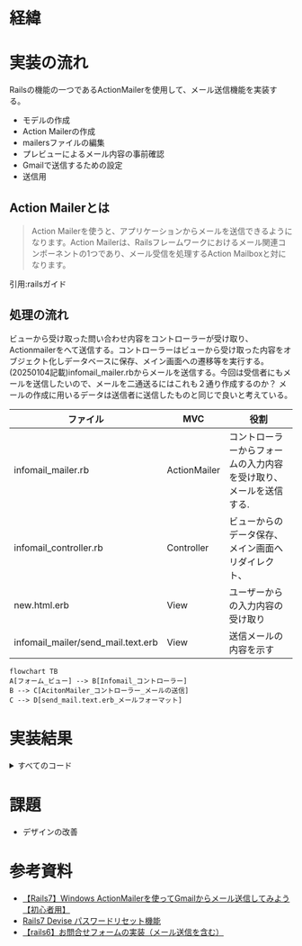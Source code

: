 # 経緯


# 実装の流れ
Railsの機能の一つであるActionMailerを使用して、メール送信機能を実装する。

- モデルの作成
- Action Mailerの作成
- mailersファイルの編集
- プレビューによるメール内容の事前確認
- Gmailで送信するための設定
- 送信用

## Action Mailerとは

>Action Mailerを使うと、アプリケーションからメールを送信できるようになります。Action Mailerは、Railsフレームワークにおけるメール関連コンポーネントの1つであり、メール受信を処理するAction Mailboxと対になります。</br>

引用:railsガイド

## 処理の流れ
ビューから受け取った問い合わせ内容をコントローラーが受け取り、Actionmailerをへて送信する。コントローラーはビューから受け取った内容をオブジェクト化しデータベースに保存、メイン画面への遷移等を実行する。
<br>
(20250104記載)infomail_mailer.rbからメールを送信する。今回は受信者にもメールを送信したいので、メールを二通送るにはこれも２通り作成するのか？
メールの作成に用いるデータは送信者に送信したものと同じで良いと考えている。

| ファイル                           | MVC          | 役割                                                                   |
|------------------------------------|--------------|------------------------------------------------------------------------|
| infomail_mailer.rb                 | ActionMailer | コントローラーからフォームの入力内容を受け取り、</br>メールを送信する. |
| infomail_controller.rb             | Controller   | ビューからのデータ保存、メイン画面へリダイレクト、                     |
| new.html.erb                       | View         | ユーザーからの入力内容の受け取り                                       |
| infomail_mailer/send_mail.text.erb | View         | 送信メールの内容を示す                                                 |

```mermaid
flowchart TB
A[フォーム_ビュー] --> B[Infomail_コントローラー]
B --> C[AcitonMailer_コントローラー_メールの送信]
C --> D[send_mail.text.erb_メールフォーマット]
```

# 実装結果

<details>
<summary>すべてのコード</summary>

> new.html.erb
```
<%= form_with(model: @infomail, local: true) do |f| %>
    <div class='form-wrap'>
      <div class='form-header'>
        <h5 class='form-header-text'>
          お問い合わせフォーム
        </h5>
      </div>
    </div>
    <div class="correct-msg-box">
      <% if @infomail.errors.any? %>
        <div id="error_explanation">
          <ul><% @infomail.errors.full_messages.each do |message| %>
            <li><%= message %></li>
            <% end %>
          </ul>
        </div>
      <% end %>
      <div class="correct-msg-main">
        <div class="infomail-form">
            <div class="correct-text-field">
              <%= f.label "お名前" %>
              <%= f.text_field :name, placeholder: "お名前", class: "input-form" %>
            </div>
            <div class="correct-text-field">
              <%= f.label "お問合せ内容" %>
              <%= f.text_area :content, placeholder: "お問合せ内容を入力してください", class: "input-form" %>
            </div>
            <div class="send-btn-contents">
              <div class="register-btn">
                <%= f.button type: "submit", class:"register-red-btn", style:'border-style: none;' do %> 
                  送信 <i class="fas fa-paper-plane"></i>
                <% end %>
              </div>
              <div class="register-btn">
                <%= link_to "もどる", root_path, class:"register-red-btn", style:"background-color: #aaa" %>
              </div>
            </div>
        </div>
      </div>
  </div>
<% end %>
```

> infomails_controller.rb
```
class InfomailsController < ApplicationController
  def new
    @infomail = Infomail.new
  end

  def create
    @infomail = Infomail.new(infomail_params)
    if @infomail.save
      InfomailMailer.send_mail(@infomail, current_user).deliver
      redirect_to root_path, notice: 'お問い合わせ内容を送信しました'
    else
      render :new
    end
  end

  private

  # Only allow a list of trusted parameters through.
  def infomail_params
    params.require(:infomail).permit(:name, :content)
  end
end
```

> app\mailers\infomail_mailer.rb
```
class InfomailMailer < ApplicationMailer
  def send_mail(infomail)
    @infomail = infomail
    mail(
      from: 'infouser@example.com',
      to:   'admin@example.com',
      subject: 'お問い合わせ通知'
    )
  end
end
```

> infomail_mailer/send_mail.text.erb
```
<%= @infomail.name %>様

  いつもご利用いただき誠に有難うございます。
  また、お問合せのメールを頂き誠に有難うございます。

  ===============================================

  【お問合せ内容】
  <%= @infomail.content %>

  ===============================================

  頂きましたお問合せ内容につきましては、内容を確認の上早急に対応致します。
  お時間少々頂戴できますと幸甚でございます。

  また、今後とも当アプリケーションをどうぞよろしくお願い申し上げます。

  --------------------
  運営事務局
  責任者： ○○
  E-mail: ○○@example.com
  電話番号：000-0000-0000
  住所：〒000-0000  東京都○○区△△町0-0-0
  --------------------
```
</details>

# 課題
- デザインの改善


# 参考資料
- [【Rails7】Windows ActionMailerを使ってGmailからメール送信してみよう【初心者用】](https://sumiox.com/rails-actionmailer-gmail/)
- [Rails7 Devise パスワードリセット機能](https://qiita.com/Erika328/items/ae4dde4e9f946eb08832)
- [【rails6】お問合せフォームの実装（メール送信を含む）](https://qiita.com/takapon21/items/bd2dd148ad6ae38238f4)
